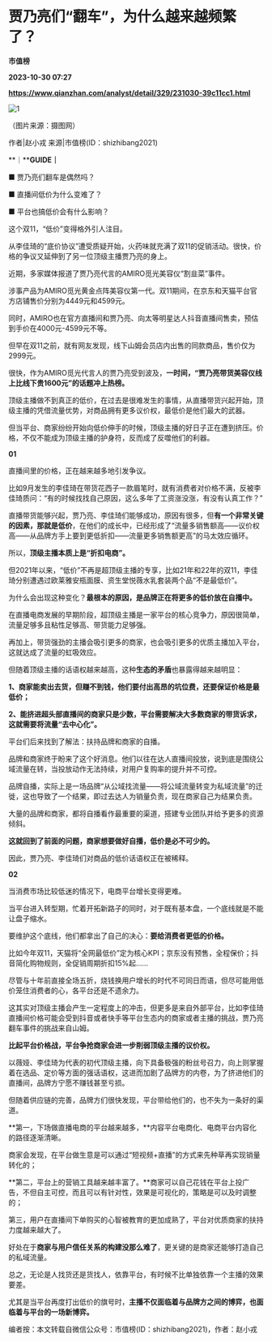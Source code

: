 # 贾乃亮们“翻车”，为什么越来越频繁了？
**市值榜**

**2023-10-30 07:27**

**https://www.qianzhan.com/analyst/detail/329/231030-39c11cc1.html**

![1](https://img3.qianzhan.com/news/202310/30/20231030-cb02e7b8af509f1e_760x5000.jpg)

（图片来源：摄图网）

作者|赵小戎 来源|市值榜(ID：shizhibang2021)

**｜****GUIDE｜**

■ 贾乃亮们翻车是偶然吗？

■ 直播间低价为什么变难了？

■ 平台也搞低价会有什么影响？

这个双11，“低价”变得格外引人注目。

从李佳琦的“底价协议”遭受质疑开始，火药味就充满了双11的促销活动。很快，价格的争议又延伸到了另一位顶级主播贾乃亮的身上。

近期，多家媒体报道了贾乃亮代言的AMIRO觅光美容仪“割韭菜”事件。

涉事产品为AMIRO觅光黄金点阵美容仪第一代。双11期间，在京东和天猫平台官方店铺售价分别为4449元和4599元。

同时，AMIRO也在官方直播间和贾乃亮、向太等明星达人抖音直播间售卖，预估到手价在4000元-4599元不等。

但早在双11之前，就有网友发现，线下山姆会员店内出售的同款商品，售价仅为2999元。

很快，作为AMIRO觅光代言人的贾乃亮受到波及，**一时间，“贾乃亮带货美容仪线上比线下贵1600元”的话题冲上热榜。**

顶级主播做不到真正的低价，在过去是很难发生的事情，从直播带货兴起开始，顶级主播的凭借流量优势，对商品拥有更多议价权，最低价是他们最大的武器。

但当平台、商家纷纷开始向低价伸手的时候，顶级主播的好日子正在遭到挤压。价格，不仅不能成为顶级主播的护身符，反而成了反噬他们的利器。

**01**

直播间里的价格，正在越来越多地引发争议。

比如9月发生的李佳琦在带货花西子一款眉笔时，就有消费者对价格不满，反被李佳琦质问：“有的时候找找自己原因，这么多年了工资涨没涨，有没有认真工作？”

直播带货能够兴起，贾乃亮、李佳琦们能够成功，原因有很多，但**有一个非常关键的因素，那就是低价**，在他们的成长中，已经形成了“流量多销售额高——议价权高——从品牌方手上要到更低折扣——流量更多销售额更高”的马太效应循环。

所以，**顶级主播本质上是“折扣电商”。**

但2021年以来，“低价”不再是超顶级主播的专享，比如21年和22年的双11，李佳琦分别遭遇过欧莱雅安瓶面膜、资生堂悦薇水乳套装两个品“不是最低价”。

为什么会出现这种变化？**最根本的原因，是品牌正在将更多的低价放在自播中。**

在直播电商发展的早期阶段，超顶级主播是一家平台的核心竞争力，原因很简单，流量足够多且粘性足够高、带货能力足够强。

再加上，带货强劲的主播会吸引更多的商家，也会吸引更多的优质主播加入平台，这就达成了流量的虹吸效应。

但随着顶级主播的话语权越来越高，这种**生态的矛盾**也暴露得越来越明显：

**1、商家能卖出去货，但赚不到钱，他们要付出高昂的坑位费，还要保证价格是最低价；**

**2、能挤进超头部直播间的商家只是少数，平台需要解决大多数商家的带货诉求，这就需要将流量“去中心化”。**

平台们后来找到了解法：扶持品牌和商家的自播。

品牌和商家终于盼来了这个好消息。他们以往在达人直播间投放，说到底是围绕公域流量在转，当投放动作无法持续，对用户复购率的提升并不可控。

品牌自播，实际上是一场品牌“从公域找流量——将公域流量转变为私域流量”的迁徙，这也导致了一个结果，即过去达人为销量负责，现在商家自己为结果负责。

大量的品牌和商家，都将自播看作最重要的渠道，搭建专业团队并给予更多的资源倾斜。

**这就回到了前面的问题，商家想要做好自播，低价是必不可少的。**

因此，贾乃亮、李佳琦们对商品的低价话语权正在被稀释。

**02**

当消费市场比较低迷的情况下，电商平台增长变得更难。

当平台进入转型期，忙着开拓新路子的同时，对于既有基本盘，一个底线就是不能让盘子缩水。

要维护这个底线，他们都拿出了自己的决心：**要给消费者更低的价格。**

比如今年双11，天猫将“全网最低价”定为核心KPI；京东没有预售，全程保价；抖音简化购物规则，全促销周期折扣15%起……

尽管与十年前直接全场五折，烧钱换用户增长的时代不可同日而语，但尽可能用低价笼住消费者的心，各平台还是不遗余力。

这其实对顶级主播会产生一定程度上的冲击，但更多是来自外部平台，比如李佳琦直播间价格可能会受到抖音或者快手等平台生态内的商家或者主播的挑战，贾乃亮翻车事件的挑战来自山姆。

**比起平台价格战，平台争抢商家会进一步削弱顶级主播的议价权。**

以薇娅、李佳琦为代表的初代顶级主播，向下具备极强的粉丝号召力，向上则掌握着在选品、定价等方面的强话语权，这进而加剧了品牌方的内卷，为了挤进他们的直播间，品牌方宁愿不赚钱甚至亏损。

但随着供应链的完善，品牌方们很快发现，平台带给他们的，也不失为一条好的渠道。

**第一，下场做直播电商的平台越来越多，**内容平台电商化、电商平台内容化的路径逐渐清晰。

商家会发现，在平台做生意是可以通过“短视频+直播”的方式来先种草再实现销量转化的；

**第二，平台上的营销工具越来越丰富了。**商家可以自己花钱在平台上投广告，不但自主可控，而且可以有针对性，效果是可视化的，策略是可以及时调整的；

第三，用户在直播间下单购买的心智被教育的更加成熟了，平台对优质商家的扶持力度越来越大了。

好处在于**商家与用户信任关系的构建没那么难了**，更关键的是商家还能够打造自己的私域流量。

总之，无论是人找货还是货找人，依靠平台，有时候不比单独依靠一个主播的效果要差。

尤其是当平台再度打出低价的旗号时，**主播不仅面临着与品牌方之间的博弈，也面临着与平台的一场新博弈。**

编者按：本文转载自微信公众号：市值榜(ID：shizhibang2021)，作者：赵小戎